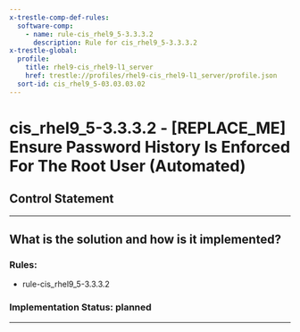 ```yaml
---
x-trestle-comp-def-rules:
  software-comp:
    - name: rule-cis_rhel9_5-3.3.3.2
      description: Rule for cis_rhel9_5-3.3.3.2
x-trestle-global:
  profile:
    title: rhel9-cis_rhel9-l1_server
    href: trestle://profiles/rhel9-cis_rhel9-l1_server/profile.json
  sort-id: cis_rhel9_5-03.03.03.02
---
```


# cis_rhel9_5-3.3.3.2 - \[REPLACE_ME\] Ensure Password History Is Enforced For The Root User (Automated)

## Control Statement

______________________________________________________________________

## What is the solution and how is it implemented?

<!-- For implementation status enter one of: implemented, partial, planned, alternative, not-applicable -->

<!-- Note that the list of rules under ### Rules: is read-only and changes will not be captured after assembly to JSON -->

<!-- Add control implementation description here for control: cis_rhel9_5-3.3.3.2 -->

### Rules:

  - rule-cis_rhel9_5-3.3.3.2

### Implementation Status: planned

______________________________________________________________________
